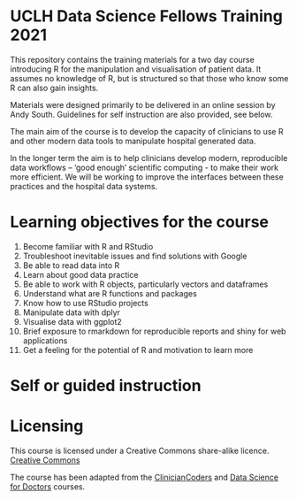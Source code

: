 # UCLH Data Science Fellows Training 2021


This repository contains the training materials for a two day course introducing R for the manipulation and visualisation of patient data. It assumes no knowledge of R, but is structured so that those who know some R can also gain insights.


Materials were designed primarily to be delivered in an online session by Andy South. Guidelines for self instruction are also provided, see below.   

The main aim of the course is to develop the capacity of clinicians to use R and other modern data tools to manipulate hospital generated data. 


In the longer term the aim is to help clinicians develop modern, reproducible data workflows – ‘good enough’ scientific computing - to make their work more efficient. We will be working to improve the interfaces between these practices and the hospital data systems.

# Learning objectives for the course

1. Become familiar with R and RStudio
1. Troubleshoot inevitable issues and find solutions with Google 
1. Be able to read data into R
1. Learn about good data practice
1. Be able to work with R objects, particularly vectors and dataframes
1. Understand what are R functions and packages
1. Know how to use RStudio projects
1. Manipulate data with dplyr
1. Visualise data with ggplot2
1. Brief exposure to rmarkdown for reproducible reports and shiny for web applications 
1. Get a feeling for the potential of R and motivation to learn more


# Self or guided instruction



# Licensing
This course is licensed under a Creative Commons share-alike licence. 
[Creative Commons](https://creativecommons.org/licenses/by-sa/4.0/)

The course has been adapted from the [ClinicianCoders](https://github.com/datascibc/ClinicianCoders) and [Data Science for Doctors](https://github.com/datascibc/Data-Science-for-Docs) courses.



